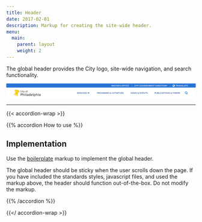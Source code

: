 ```yaml
---
title: Header
date: 2017-02-01
description: Markup for creating the site-wide header. 
menu:
  main:
    parent: layout
    weight: 2
---
```


The global header provides the City logo, site-wide navigation, and search functionality.

<img src="/img/header-example.jpg" alt="Example of global header" class="bdr-all bdr-dark-gray">

---

{{< accordion-wrap >}}

{{% accordion How to use %}}
## Implementation

Use the [boilerplate](/templates/markup/boilerplate/) markup to implement the global header.

The global header should be sticky when the user scrolls down the page. If you have included the standards styles, javascript files, and used the markup above, the header should function out-of-the-box. Do not modify the markup.

{{% /accordion %}}

{{</ accordion-wrap >}}
